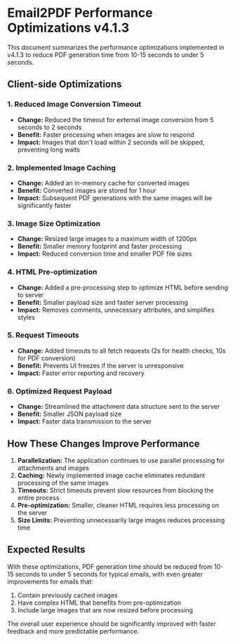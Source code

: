 # Email2PDF Performance Optimizations v4.1.3

This document summarizes the performance optimizations implemented in v4.1.3 to reduce PDF generation time from 10-15 seconds to under 5 seconds.

## Client-side Optimizations

### 1. Reduced Image Conversion Timeout
- **Change:** Reduced the timeout for external image conversion from 5 seconds to 2 seconds
- **Benefit:** Faster processing when images are slow to respond
- **Impact:** Images that don't load within 2 seconds will be skipped, preventing long waits

### 2. Implemented Image Caching
- **Change:** Added an in-memory cache for converted images
- **Benefit:** Converted images are stored for 1 hour
- **Impact:** Subsequent PDF generations with the same images will be significantly faster

### 3. Image Size Optimization
- **Change:** Resized large images to a maximum width of 1200px
- **Benefit:** Smaller memory footprint and faster processing
- **Impact:** Reduced conversion time and smaller PDF file sizes

### 4. HTML Pre-optimization
- **Change:** Added a pre-processing step to optimize HTML before sending to server
- **Benefit:** Smaller payload size and faster server processing
- **Impact:** Removes comments, unnecessary attributes, and simplifies styles

### 5. Request Timeouts
- **Change:** Added timeouts to all fetch requests (2s for health checks, 10s for PDF conversion)
- **Benefit:** Prevents UI freezes if the server is unresponsive
- **Impact:** Faster error reporting and recovery

### 6. Optimized Request Payload
- **Change:** Streamlined the attachment data structure sent to the server
- **Benefit:** Smaller JSON payload size
- **Impact:** Faster data transmission to the server

## How These Changes Improve Performance

1. **Parallelization:** The application continues to use parallel processing for attachments and images
2. **Caching:** Newly implemented image cache eliminates redundant processing of the same images
3. **Timeouts:** Strict timeouts prevent slow resources from blocking the entire process
4. **Pre-optimization:** Smaller, cleaner HTML requires less processing on the server
5. **Size Limits:** Preventing unnecessarily large images reduces processing time

## Expected Results

With these optimizations, PDF generation time should be reduced from 10-15 seconds to under 5 seconds for typical emails, with even greater improvements for emails that:

1. Contain previously cached images
2. Have complex HTML that benefits from pre-optimization
3. Include large images that are now resized before processing

The overall user experience should be significantly improved with faster feedback and more predictable performance.
